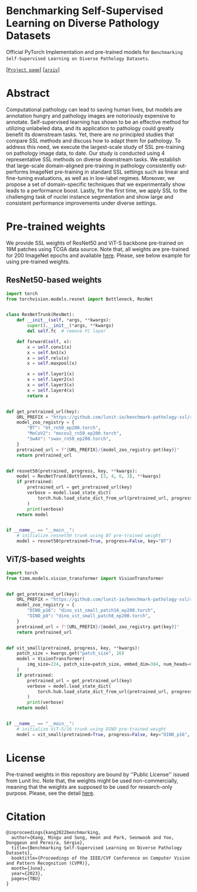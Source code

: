 # Benchmarking Self-Supervised Learning on Diverse Pathology Datasets

Official PyTorch Implementation and pre-trained models for `Benchmarking Self-Supervised Learning on Diverse Pathology Datasets`.

[[`Project page`]](https://lunit-io.github.io/research/publications/pathology_ssl/) [[`arxiv`]](https://arxiv.org/abs/2212.04690)

# Abstract

Computational pathology can lead to saving human lives, but models are annotation hungry and pathology images are notoriously expensive to annotate. Self-supervised learning has shown to be an effective method for utilizing unlabeled data, and its application to pathology could greatly benefit its downstream tasks. Yet, there are no principled studies that compare SSL methods and discuss how to adapt them for pathology. To address this need, we execute the largest-scale study of SSL pre-training on pathology image data, to date. Our study is conducted using 4 representative SSL methods on diverse downstream tasks. We establish that large-scale domain-aligned pre-training in pathology consistently out-performs ImageNet pre-training in standard SSL settings such as linear and fine-tuning evaluations, as well as in low-label regimes. Moreover, we propose a set of domain-specific techniques that we experimentally show leads to a performance boost. Lastly, for the first time, we apply SSL to the challenging task of nuclei instance segmentation and show large and consistent performance improvements under diverse settings.


# Pre-trained weights
We provide SSL weights of ResNet50 and ViT-S backbone pre-trained on 19M patches using TCGA data source. Note that, all weights are pre-trained for 200 ImageNet epochs and available [here](). Please, see below example for using pre-trained weights.

## ResNet50-based weights
```python
import torch
from torchvision.models.resnet import Bottleneck, ResNet


class ResNetTrunk(ResNet):
    def __init__(self, *args, **kwargs):
        super().__init__(*args, **kwargs)
        del self.fc  # remove FC layer

    def forward(self, x):
        x = self.conv1(x)
        x = self.bn1(x)
        x = self.relu(x)
        x = self.maxpool(x)

        x = self.layer1(x)
        x = self.layer2(x)
        x = self.layer3(x)
        x = self.layer4(x)
        return x


def get_pretrained_url(key):
    URL_PREFIX = "https://github.com/lunit-io/benchmark-pathology-ssl/releases/download/pretrained-weights"
    model_zoo_registry = {
        "BT": "bt_rn50_ep200.torch",
        "MoCoV2": "mocov2_rn50_ep200.torch",
        "SwAV": "swav_rn50_ep200.torch",
    }
    pretrained_url = f"{URL_PREFIX}/{model_zoo_registry.get(key)}"
    return pretrained_url


def resnet50(pretrained, progress, key, **kwargs):
    model = ResNetTrunk(Bottleneck, [3, 4, 6, 3], **kwargs)
    if pretrained:
        pretrained_url = get_pretrained_url(key)
        verbose = model.load_state_dict(
            torch.hub.load_state_dict_from_url(pretrained_url, progress=progress)
        )
        print(verbose)
    return model


if __name__ == "__main__":
    # initialize resnet50 trunk using BT pre-trained weight
    model = resnet50(pretrained=True, progress=False, key="BT")
```

## ViT/S-based weights
```python
import torch
from timm.models.vision_transformer import VisionTransformer


def get_pretrained_url(key):
    URL_PREFIX = "https://github.com/lunit-io/benchmark-pathology-ssl/releases/download/pretrained-weights"
    model_zoo_registry = {
        "DINO_p16": "dino_vit_small_patch16_ep200.torch",
        "DINO_p8": "dino_vit_small_patch8_ep200.torch",
    }
    pretrained_url = f"{URL_PREFIX}/{model_zoo_registry.get(key)}"
    return pretrained_url


def vit_small(pretrained, progress, key, **kwargs):
    patch_size = kwargs.get("patch_size", 16)
    model = VisionTransformer(
        img_size=224, patch_size=patch_size, embed_dim=384, num_heads=6, num_classes=0
    )
    if pretrained:
        pretrained_url = get_pretrained_url(key)
        verbose = model.load_state_dict(
            torch.hub.load_state_dict_from_url(pretrained_url, progress=progress)
        )
        print(verbose)
    return model


if __name__ == "__main__":
    # initialize ViT-S/16 trunk using DINO pre-trained weight
    model = vit_small(pretrained=True, progress=False, key="DINO_p16", patch_size=16)
```

# License
Pre-trained weights in this repository are bound by ''Public License'' issued from Lunit Inc.
Note that, the weights might be used non-commercially, meaning that the weights are supposed to be used for research-only purpose.
Please, see the detail [here](https://github.com/lunit-io/benchmark-ssl-pathology/blob/main/LICENSE).


# Citation
```
@inproceedings{kang2022benchmarking,
  author={Kang, Mingu and Song, Heon and Park, Seonwook and Yoo, Donggeun and Pereira, Sérgio},
  title={Benchmarking Self-Supervised Learning on Diverse Pathology Datasets},
  booktitle={Proceedings of the IEEE/CVF Conference on Computer Vision and Pattern Recognition (CVPR)},
  month={June},
  year={2023},
  pages={TBU}
}
```
